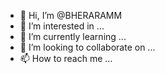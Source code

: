 - 👋 Hi, I’m @BHERARAMM
- 👀 I’m interested in ...
- 🌱 I’m currently learning ...
- 💞️ I’m looking to collaborate on ...
- 📫 How to reach me ...

<!---
BHERARAMM/BHERARAMM is a ✨ special ✨ repository because its `README.md` (this file) appears on your GitHub profile.
You can click the Preview link to take a look at your changes.
--->
